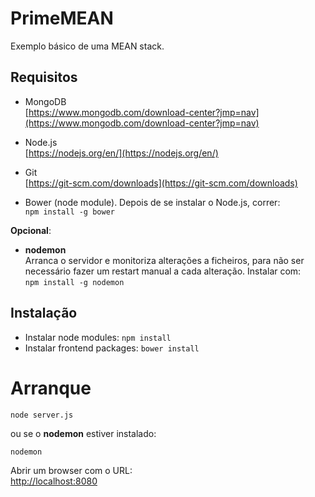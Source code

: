 # PrimeMEAN
Exemplo básico de uma MEAN stack.


## Requisitos ##
- MongoDB  
[https://www.mongodb.com/download-center?jmp=nav](https://www.mongodb.com/download-center?jmp=nav)
- Node.js  
[https://nodejs.org/en/](https://nodejs.org/en/)

- Git  
[https://git-scm.com/downloads](https://git-scm.com/downloads)

- Bower (node module). Depois de se instalar o Node.js, correr:  
`npm install -g bower`

**Opcional**:
    
- **nodemon**  
Arranca o servidor e monitoriza alterações a ficheiros, para não ser necessário fazer um restart manual a cada alteração. Instalar com:  
`npm install -g nodemon`


## Instalação
- Instalar node modules: `npm install`
- Instalar frontend packages: `bower install`

# Arranque
`node server.js`

ou se o **nodemon** estiver instalado:

`nodemon`

Abrir um browser com o URL:  
[http://localhost:8080](http://localhost:8080)